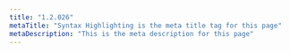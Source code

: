 ```yaml
---
title: "1.2.026"
metaTitle: "Syntax Highlighting is the meta title tag for this page"
metaDescription: "This is the meta description for this page"
---
```


